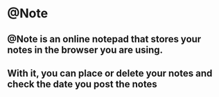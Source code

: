 # @Note
## @Note is an online notepad that stores your notes in the browser you are using.
## With it, you can place or delete your notes and check the date you post the notes
